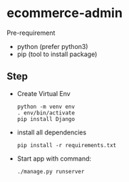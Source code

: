 
# ecommerce-admin

Pre-requirement

- python (prefer python3)
- pip (tool to install package)


## Step

- Create Virtual Env

  ```
  python -m venv env
  . env/bin/activate
  pip install Django
  ```

- install all dependencies
  ```
  pip install -r requirements.txt
  ```

- Start app with command:
  ```
  ./manage.py runserver
  ```

